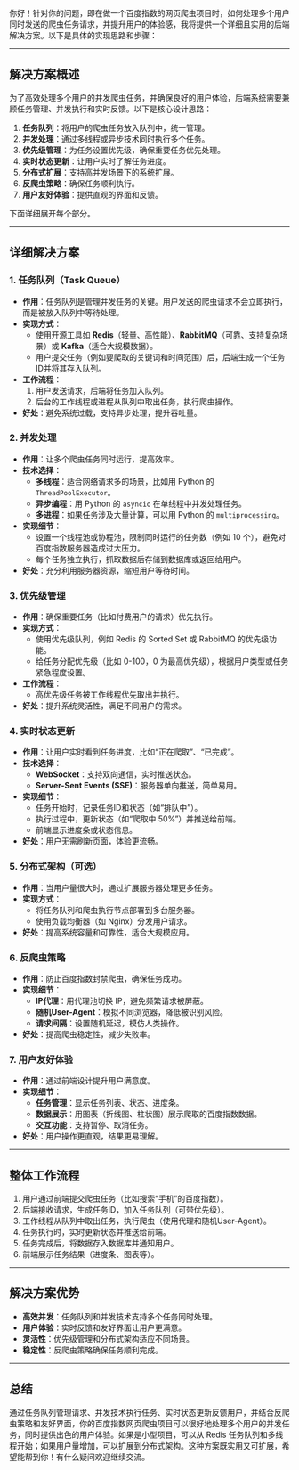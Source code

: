 你好！针对你的问题，即在做一个百度指数的网页爬虫项目时，如何处理多个用户同时发送的爬虫任务请求，并提升用户的体验感，我将提供一个详细且实用的后端解决方案。以下是具体的实现思路和步骤：

---

## 解决方案概述

为了高效处理多个用户的并发爬虫任务，并确保良好的用户体验，后端系统需要兼顾任务管理、并发执行和实时反馈。以下是核心设计思路：

1. **任务队列**：将用户的爬虫任务放入队列中，统一管理。
2. **并发处理**：通过多线程或异步技术同时执行多个任务。
3. **优先级管理**：为任务设置优先级，确保重要任务优先处理。
4. **实时状态更新**：让用户实时了解任务进度。
5. **分布式扩展**：支持高并发场景下的系统扩展。
6. **反爬虫策略**：确保任务顺利执行。
7. **用户友好体验**：提供直观的界面和反馈。

下面详细展开每个部分。

---

## 详细解决方案

### 1. 任务队列（Task Queue）
- **作用**：任务队列是管理并发任务的关键。用户发送的爬虫请求不会立即执行，而是被放入队列中等待处理。
- **实现方式**：
  - 使用开源工具如 **Redis**（轻量、高性能）、**RabbitMQ**（可靠、支持复杂场景）或 **Kafka**（适合大规模数据）。
  - 用户提交任务（例如要爬取的关键词和时间范围）后，后端生成一个任务ID并将其存入队列。
- **工作流程**：
  1. 用户发送请求，后端将任务加入队列。
  2. 后台的工作线程或进程从队列中取出任务，执行爬虫操作。
- **好处**：避免系统过载，支持异步处理，提升吞吐量。

### 2. 并发处理
- **作用**：让多个爬虫任务同时运行，提高效率。
- **技术选择**：
  - **多线程**：适合网络请求多的场景，比如用 Python 的 `ThreadPoolExecutor`。
  - **异步编程**：用 Python 的 `asyncio` 在单线程中并发处理任务。
  - **多进程**：如果任务涉及大量计算，可以用 Python 的 `multiprocessing`。
- **实现细节**：
  - 设置一个线程池或协程池，限制同时运行的任务数（例如 10 个），避免对百度指数服务器造成过大压力。
  - 每个任务独立执行，抓取数据后存储到数据库或返回给用户。
- **好处**：充分利用服务器资源，缩短用户等待时间。

### 3. 优先级管理
- **作用**：确保重要任务（比如付费用户的请求）优先执行。
- **实现方式**：
  - 使用优先级队列，例如 Redis 的 Sorted Set 或 RabbitMQ 的优先级功能。
  - 给任务分配优先级（比如 0-100，0 为最高优先级），根据用户类型或任务紧急程度设置。
- **工作流程**：
  - 高优先级任务被工作线程优先取出并执行。
- **好处**：提升系统灵活性，满足不同用户的需求。

### 4. 实时状态更新
- **作用**：让用户实时看到任务进度，比如“正在爬取”、“已完成”。
- **技术选择**：
  - **WebSocket**：支持双向通信，实时推送状态。
  - **Server-Sent Events (SSE)**：服务器单向推送，简单易用。
- **实现细节**：
  - 任务开始时，记录任务ID和状态（如“排队中”）。
  - 执行过程中，更新状态（如“爬取中 50%”）并推送给前端。
  - 前端显示进度条或状态信息。
- **好处**：用户无需刷新页面，体验更流畅。

### 5. 分布式架构（可选）
- **作用**：当用户量很大时，通过扩展服务器处理更多任务。
- **实现方式**：
  - 将任务队列和爬虫执行节点部署到多台服务器。
  - 使用负载均衡器（如 Nginx）分发用户请求。
- **好处**：提高系统容量和可靠性，适合大规模应用。

### 6. 反爬虫策略
- **作用**：防止百度指数封禁爬虫，确保任务成功。
- **实现细节**：
  - **IP代理**：用代理池切换 IP，避免频繁请求被屏蔽。
  - **随机User-Agent**：模拟不同浏览器，降低被识别风险。
  - **请求间隔**：设置随机延迟，模仿人类操作。
- **好处**：提高爬虫稳定性，减少失败率。

### 7. 用户友好体验
- **作用**：通过前端设计提升用户满意度。
- **实现细节**：
  - **任务管理**：显示任务列表、状态、进度条。
  - **数据展示**：用图表（折线图、柱状图）展示爬取的百度指数数据。
  - **交互功能**：支持暂停、取消任务。
- **好处**：用户操作更直观，结果更易理解。

---

## 整体工作流程

1. 用户通过前端提交爬虫任务（比如搜索“手机”的百度指数）。
2. 后端接收请求，生成任务ID，加入任务队列（可带优先级）。
3. 工作线程从队列中取出任务，执行爬虫（使用代理和随机User-Agent）。
4. 任务执行时，实时更新状态并推送给前端。
5. 任务完成后，将数据存入数据库并通知用户。
6. 前端展示任务结果（进度条、图表等）。

---

## 解决方案优势

- **高效并发**：任务队列和并发技术支持多个任务同时处理。
- **用户体验**：实时反馈和友好界面让用户更满意。
- **灵活性**：优先级管理和分布式架构适应不同场景。
- **稳定性**：反爬虫策略确保任务顺利完成。

---

## 总结

通过任务队列管理请求、并发技术执行任务、实时状态更新反馈用户，并结合反爬虫策略和友好界面，你的百度指数网页爬虫项目可以很好地处理多个用户的并发任务，同时提供出色的用户体验。如果是小型项目，可以从 Redis 任务队列和多线程开始；如果用户量增加，可以扩展到分布式架构。这种方案既实用又可扩展，希望能帮到你！有什么疑问欢迎继续交流。